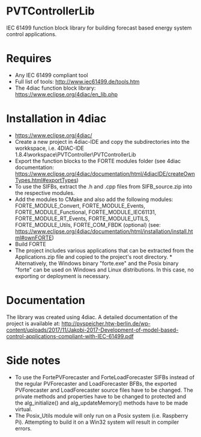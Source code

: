# PVTControllerLib
IEC 61499 function block library for building forecast based energy system control applications.
​
# Requires
* Any IEC 61499 compliant tool
* Full list of tools: http://www.iec61499.de/tools.htm
* The 4diac function block library: https://www.eclipse.org/4diac/en_lib.php

# Installation in 4diac
* https://www.eclipse.org/4diac/
* Create a new project in 4diac-IDE and copy the subdirectories into the workkspace, i.e.
  4DIAC-IDE 1.8.4\workspace\PVTController\PVTControllerLib
* Export the function blocks to the FORTE modules folder (see 4diac documentation: https://www.eclipse.org/4diac/documentation/html/4diacIDE/createOwnTypes.html#exportTypes)
* To use the SIFBs, extract the .h and .cpp files from SIFB_source.zip into the respective modules.
* Add the modules to CMake and also add the following modules:
  FORTE_MODULE_Convert, FORTE_MODULE_Events, FORTE_MODULE_Functional, FORTE_MODULE_IEC61131, FORTE_MODULE_RT_Events, FORTE_MODULE_UTILS, FORTE_MODULE_Utils,
  FORTE_COM_FBDK (optional)
  (see: https://www.eclipse.org/4diac/documentation/html/installation/install.html#ownFORTE)
* Build FORTE
* The project includes various applications that can be extracted from the Applications.zip file and copied to the project's root directory.
​* Alternatively, the Windows binary "forte.exe" and the Posix binary "forte" can be used on Windows and Linux distributions.
  In this case, no exporting or deployment is necessary.

# Documentation
The library was created using 4diac.
A detailed documentation of the project is available at: http://pvspeicher.htw-berlin.de/wp-content/uploads/2017/11/Jakobi-2017-Development-of-model-based-control-applications-compliant-with-IEC-61499.pdf

# Side notes
* To use the FortePVForecaster and ForteLoadForecaster SIFBs instead of the regular PVForecaster and LoadForecaster BFBs, the exported PVForecaster and LoadForecaster source files have to be changed.
  The private methods and properties have to be changed to protected and the alg_initialize() and alg_updateMemory() methods have to be made virtual.
* The Posix_Utils module will only run on a Posix system (i.e. Raspberry Pi). Attempting to build it on a Win32 system will result in compiler errors.
